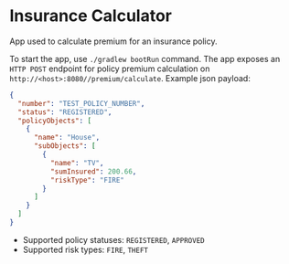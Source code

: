 # Insurance Calculator

App used to calculate premium for an insurance policy.

To start the app, use `./gradlew bootRun` command. The app exposes an `HTTP POST` endpoint for policy premium calculation on `http://<host>:8080//premium/calculate`. Example json payload:

```json
{
  "number": "TEST_POLICY_NUMBER",
  "status": "REGISTERED",
  "policyObjects": [
    {
      "name": "House",
      "subObjects": [
        {
          "name": "TV",
          "sumInsured": 200.66,
          "riskType": "FIRE"
        }
      ]
    }
  ]
}
```

- Supported policy statuses: `REGISTERED`, `APPROVED`
- Supported risk types: `FIRE`, `THEFT`
